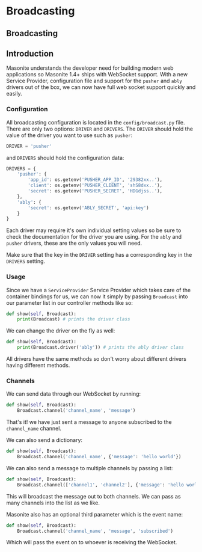 # Broadcasting

## Broadcasting

## Introduction

Masonite understands the developer need for building modern web applications so Masonite 1.4+ ships with WebSocket support. With a new Service Provider, configuration file and support for the `pusher` and `ably` drivers out of the box, we can now have full web socket support quickly and easily.

### Configuration

All broadcasting configuration is located in the `config/broadcast.py` file. There are only two options: `DRIVER` and `DRIVERS`. The `DRIVER` should hold the value of the driver you want to use such as `pusher`:

```python
DRIVER = 'pusher'
```

and `DRIVERS` should hold the configuration data:

```python
DRIVERS = {
    'pusher': {
        'app_id': os.getenv('PUSHER_APP_ID', '29382xx..'),
        'client': os.getenv('PUSHER_CLIENT', 'shS8dxx..'),
        'secret': os.getenv('PUSHER_SECRET', 'HDGdjss..'),
    },
    'ably': {
        'secret': os.getenv('ABLY_SECRET', 'api:key')
    }
}
```

Each driver may require it's own individual setting values so be sure to check the documentation for the driver you are using. For the `ably` and `pusher` drivers, these are the only values you will need.

Make sure that the key in the `DRIVER` setting has a corresponding key in the `DRIVERS` setting.

### Usage

Since we have a `ServiceProvider` Service Provider which takes care of the container bindings for us, we can now it simply by passing `Broadcast` into our parameter list in our controller methods like so:

```python
def show(self, Broadcast):
    print(Broadcast) # prints the driver class
```

We can change the driver on the fly as well:

```python
def show(self, Broadcast):
    print(Broadcast.driver('ably')) # prints the ably driver class
```

All drivers have the same methods so don't worry about different drivers having different methods.

### Channels

We can send data through our WebSocket by running:

```python
def show(self, Broadcast):
    Broadcast.channel('channel_name', 'message')
```

That's it! we have just sent a message to anyone subscribed to the `channel_name` channel.

We can also send a dictionary:

```python
def show(self, Broadcast):
    Broadcast.channel('channel_name', {'message': 'hello world'})
```

We can also send a message to multiple channels by passing a list:

```python
def show(self, Broadcast):
    Broadcast.channel(['channel1', 'channel2'], {'message': 'hello world'})
```

This will broadcast the message out to both channels. We can pass as many channels into the list as we like.

Masonite also has an optional third parameter which is the event name:

```python
def show(self, Broadcast):
    Broadcast.channel('channel_name', 'message', 'subscribed')
```

Which will pass the event on to whoever is receiving the WebSocket.

